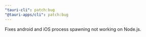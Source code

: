 ```yaml
---
"tauri-cli": patch:bug
"@tauri-apps/cli": patch:bug
---
```


Fixes android and iOS process spawning not working on Node.js.
